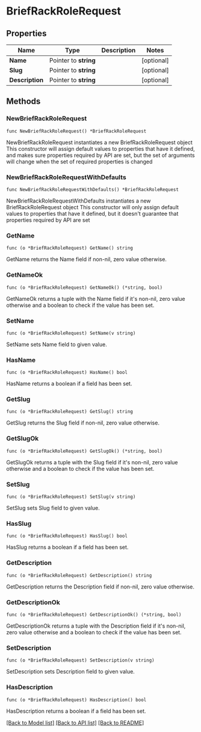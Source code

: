 # BriefRackRoleRequest

## Properties

Name | Type | Description | Notes
------------ | ------------- | ------------- | -------------
**Name** | Pointer to **string** |  | [optional] 
**Slug** | Pointer to **string** |  | [optional] 
**Description** | Pointer to **string** |  | [optional] 

## Methods

### NewBriefRackRoleRequest

`func NewBriefRackRoleRequest() *BriefRackRoleRequest`

NewBriefRackRoleRequest instantiates a new BriefRackRoleRequest object
This constructor will assign default values to properties that have it defined,
and makes sure properties required by API are set, but the set of arguments
will change when the set of required properties is changed

### NewBriefRackRoleRequestWithDefaults

`func NewBriefRackRoleRequestWithDefaults() *BriefRackRoleRequest`

NewBriefRackRoleRequestWithDefaults instantiates a new BriefRackRoleRequest object
This constructor will only assign default values to properties that have it defined,
but it doesn't guarantee that properties required by API are set

### GetName

`func (o *BriefRackRoleRequest) GetName() string`

GetName returns the Name field if non-nil, zero value otherwise.

### GetNameOk

`func (o *BriefRackRoleRequest) GetNameOk() (*string, bool)`

GetNameOk returns a tuple with the Name field if it's non-nil, zero value otherwise
and a boolean to check if the value has been set.

### SetName

`func (o *BriefRackRoleRequest) SetName(v string)`

SetName sets Name field to given value.

### HasName

`func (o *BriefRackRoleRequest) HasName() bool`

HasName returns a boolean if a field has been set.

### GetSlug

`func (o *BriefRackRoleRequest) GetSlug() string`

GetSlug returns the Slug field if non-nil, zero value otherwise.

### GetSlugOk

`func (o *BriefRackRoleRequest) GetSlugOk() (*string, bool)`

GetSlugOk returns a tuple with the Slug field if it's non-nil, zero value otherwise
and a boolean to check if the value has been set.

### SetSlug

`func (o *BriefRackRoleRequest) SetSlug(v string)`

SetSlug sets Slug field to given value.

### HasSlug

`func (o *BriefRackRoleRequest) HasSlug() bool`

HasSlug returns a boolean if a field has been set.

### GetDescription

`func (o *BriefRackRoleRequest) GetDescription() string`

GetDescription returns the Description field if non-nil, zero value otherwise.

### GetDescriptionOk

`func (o *BriefRackRoleRequest) GetDescriptionOk() (*string, bool)`

GetDescriptionOk returns a tuple with the Description field if it's non-nil, zero value otherwise
and a boolean to check if the value has been set.

### SetDescription

`func (o *BriefRackRoleRequest) SetDescription(v string)`

SetDescription sets Description field to given value.

### HasDescription

`func (o *BriefRackRoleRequest) HasDescription() bool`

HasDescription returns a boolean if a field has been set.


[[Back to Model list]](../README.md#documentation-for-models) [[Back to API list]](../README.md#documentation-for-api-endpoints) [[Back to README]](../README.md)


